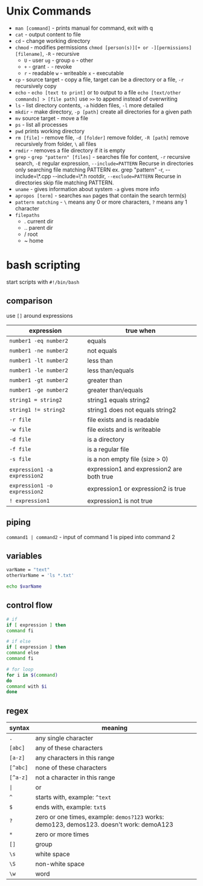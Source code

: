 # Unix Commands
- `man [command]` - prints manual for command, exit with q
- `cat` - output content to file
- `cd` - change working directory
- `chmod` - modifies permissions `chmod [person(s)][+ or -][permissions] [filename]`, `-R` - recursive
    - `U` - user `ug` - group `o` - other
    -  `+` - grant  `-` - revoke
    - `r` - readable `w` - writeable `x` - executable
- `cp` - source target - copy a file, target can be a directory or a file, `-r` recursively copy
- `echo` - `echo [text to print]` or to output to a file `echo [text/other commands] > [file path]` use `>>` to append instead of overwriting
- `ls` - list directory contents, `-a` hidden files, `-l` more detailed
- `mkdir` - make directory, `-p [path]` create all directories for a given path
- `mv` source target - move a file
- `ps` - list all processes
- `pwd` prints working directory
- `rm [file]` - remove file, `-d [folder]` remove folder, `-R [path]` remove recursively from folder, `\` all files
- `rmdir` - removes a file directory if it is empty
- `grep` - `grep "pattern" [files]` - searches file for content, `-r` recursive search, `-E` regular expression, `--include=PATTERN` Recurse in directories only searching file matching PATTERN ex. grep "pattern" -r, --include=\\\*.cpp --include=\\\*.h rootdir, `--exclude=PATTERN` Recurse in directories skip file matching PATTERN.
- `uname` - gives information about system `-a` gives more info
- `apropos [term]` - searches `man` pages that contain the search term(s)
- `pattern matching` - `\` means any 0 or more characters, `?` means any 1 character
- `filepaths`
    - . current dir
    - .. parent dir
    - / root
    - ~ home


# bash scripting

start scripts with `#!/bin/bash`


## comparison

use `[]` around expressions

expression | true when
---|---
`number1 -eq number2` | equals
`number1 -ne number2` | not equals
`number1 -lt number2` | less than
`number1 -le number2` | less than/equals
`number1 -gt number2` | greater than
`number1 -ge number2` | greater than/equals
`string1 = string2` | string1 equals string2
`string1 != string2` | string1 does not equals string2
`-r file` | file exists and is readable
`-w file` | file exists and is writeable
`-d file` | is a directory
`-f file` | is a regular file
`-s file` | is a non empty file (size > 0)
`expression1 -a expression2` | expression1 and expression2 are both true
`expression1 -o expression2` | expression1 or expression2 is true
`! expression1` | expression1 is not true

## piping

`command1 | command2` - input of command 1 is piped into command 2

## variables

```bash
varName = "text"
otherVarName = 'ls *.txt'

echo $varName
```

## control flow 

```bash
# if 
if [ expression ] then
command fi

# if else
if [ expression ] then
command else
command fi

# for loop
for i in $(command)
do
command with $i
done
```

## regex

syntax | meaning
---|---
`.` | any single character 
`[abc]` | any of these characters
`[a-z]` | any characters in this range
`[^abc]` | none of these characters
`[^a-z]` | not a character in this range
`\|` | or
`^` | starts with, example: `^text`
`$` | ends with, example: `txt$`
`?` | zero or one times, example: `demos?123` works: demo123, demos123. doesn't work: demoA123
`*` | zero or more times
`[]` | group
`\s` | white space
`\S` | non-white space
`\w` | word
